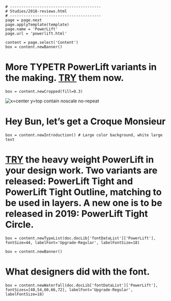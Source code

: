 
~~~
# ----------------------------------------
# Studies/2018-reviews.html
# ----------------------------------------
page = page.next
page.applyTemplate(template)  
page.name = 'PowerLift'
page.url = 'powerlift.html'

content = page.select('Content')
box = content.newBanner()
~~~
# More TYPETR PowerLift variants in the making. [TRY](downloads/PowerLift_Try.zip) them now.

~~~
box = content.newCropped(fill=0.3)
~~~
![x=center y=top contain noscale no-repeat](images/IMG_4664.JPG)

# Hey Bun, let’s get a Croque Monsieur

~~~
box = content.newIntroduction() # Large color background, white large text
~~~

# [TRY](downloads/PowerLift_Try.zip) the heavy weight PowerLift in your design work. Two variants are released: **PowerLift Tight** and **PowerLift Tight Outline**, matching to be used in layers. A new one is to be released in 2019: **PowerLift Tight Circle**.

~~~
box = content.newTypeList(doc.docLib['fontDataList']['PowerLift'], fontSize=44, labelFont='Upgrade-Regular', labelFontSize=18)

box = content.newBanner()
~~~

# What designers did with the font.

~~~
box = content.newWaterfall(doc.docLib['fontDataList']['PowerLift'], fontSizes=[48,54,60,66,72], labelFont='Upgrade-Regular', labelFontSize=18)
~~~
